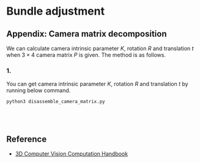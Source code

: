# Bundle adjustment

## Appendix: Camera matrix decomposition
We can calculate camera intrinsic parameter $K$, rotation $R$ and translation $t$ when $3\times 4$ camera matrix $P$ is given. The method is as follows.

### 1. 

You can get camera intrinsic parameter $K$, rotation $R$ and translation $t$ by running below command.

```bash
python3 disassemble_camera_matrix.py
```

<br></br>

## Reference
- [3D Computer Vision Computation Handbook](https://www.morikita.co.jp/books/mid/081791)
